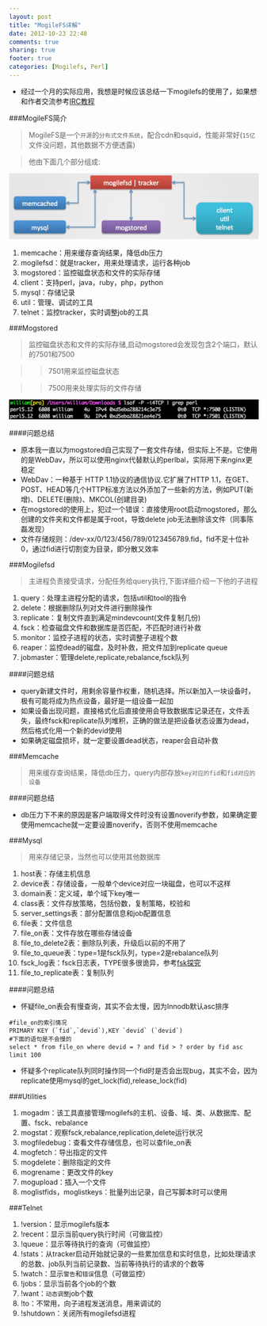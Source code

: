 ```yaml
---
layout: post
title: "MogileFS详解"
date: 2012-10-23 22:48
comments: true
sharing: true
footer: true
categories: [Mogilefs, Perl]
---
```


+ 经过一个月的实际应用，我想是时候应该总结一下mogilefs的使用了，如果想和作者交流参考[IRC教程](/blog/2012/10/13/irc-irssishi-yong-jiao-cheng/)

###MogileFS简介

> MogileFS是一个`开源`的`分布式文件系统`，配合cdn和squid，性能非常好(`15亿`文件没问题，其他数据不方便透露)

> 他由下面几个部分组成:

![mogilefs-summary](/images/post/mogilefs-summary.jpg "mogilefs-summary")

1. memcache：用来缓存查询结果，降低db压力
1. mogilefsd：就是tracker，用来处理请求，运行各种job
1. mogstored：监控磁盘状态和文件的实际存储
1. client：支持perl，java，ruby，php，python
1. mysql：存储记录
1. util：管理、调试的工具
1. telnet：监控tracker，实时调整job的工具

<!-- more -->


###Mogstored

> 监控磁盘状态和文件的实际存储,启动mogstored会发现包含2个端口，默认的7501和7500

>> 7501用来监控磁盘状态

>> 7500用来处理实际的文件存储

![mogilefs-mogstored](/images/post/mogilefs-mogstored.jpg "mogilefs-mogstored")

####问题总结
+ 原本我一直以为mogstored自己实现了一套文件存储，但实际上不是。它使用的是WebDav，所以可以使用nginx代替默认的perlbal，实际用下来nginx更稳定
+ WebDav：一种基于 HTTP 1.1协议的通信协议.它扩展了HTTP 1.1，在GET、POST、HEAD等几个HTTP标准方法以外添加了一些新的方法，例如PUT(新增)、DELETE(删除)、MKCOL(创建目录)
+ 在mogstored的使用上，犯过一个错误：直接使用root启动mogstored，那么创建的文件夹和文件都是属于root，导致delete job无法删除该文件（同事陈磊发现）
+ 文件存储规则：/dev-xx/0/123/456/789/0123456789.fid，fid不足十位补0，通过fid进行切割变为目录，即分散又效率





###Mogilefsd

> 主进程负责接受请求，分配任务给query执行,下面详细介绍一下他的子进程


1. query：处理主进程分配的请求，包括util和tool的指令 
1. delete：根据删除队列对文件进行删除操作
1. replicate：复制文件直到满足mindevcount(文件复制几份)
1. fsck：检查磁盘文件和数据库是否匹配，不匹配时进行补救
1. monitor：监控子进程的状态，实时调整子进程个数
1. reaper：监控dead的磁盘，及时补救，把文件加到replicate queue
1. jobmaster：管理delete,replicate,rebalance,fsck队列

####问题总结    
+ query新建文件时，用剩余容量作权重，随机选择。所以新加入一块设备时，极有可能将成为热点设备，最好是一组设备一起加
+ 如果设备出现问题，直接格式化后直接使用会导致数据库记录还在，文件丢失，最终fsck和replicate队列堆积，正确的做法是把设备状态设置为dead，然后格式化用一个新的devid使用
+ 如果确定磁盘损坏，就一定要设置dead状态，reaper会自动补救





###Memcache

> 用来缓存查询结果，降低db压力，query内部存放`key对应的fid`和`fid对应的设备`

####问题总结
+ db压力下不来的原因是客户端取得文件时没有设置noverify参数，如果确定要使用memcache就一定要设置noverify，否则不使用memcache





###Mysql

> 用来存储记录，当然也可以使用其他数据库

1. host表：存储主机信息
1. device表：存储设备，一般单个device对应一块磁盘，也可以不这样
1. domain表：定义域，单个域下key唯一
1. class表：文件存放策略，包括份数，复制策略，校验和
1. server_settings表：部分配置信息和job配置信息
1. file表：文件信息
1. file_on表：文件存放在哪些存储设备
1. file_to_delete2表：删除队列表，升级后以前的不用了
1. file_to_queue表：type=1是fsck队列，type=2是rebalance队列
1. fsck_log表：fsck日志表，TYPE很多很诡异，参考[fsk探究](/blog/2012/09/29/mogilefsde-fscktan-jiu/)
1. file_to_replicate表：复制队列

####问题总结

+ 怀疑file_on表会有慢查询，其实不会太慢，因为Innodb默认asc排序

```
#file_on的索引情况
PRIMARY KEY (`fid`,`devid`),KEY `devid` (`devid`)
#下面的语句是不会慢的
select * from file_on where devid = ? and fid > ? order by fid asc limit 100
```

+ 怀疑多个replicate队列同时操作同一个fid时是否会出现bug，其实不会，因为replicate使用mysql的get_lock(fid),release_lock(fid)




###Utilities

1. mogadm：该工具直接管理mogilefs的主机、设备、域、类、从数据库、配置、fsck、rebalance
1. mogstat：观察fsck,rebalance,replication,delete运行状况
1. mogfiledebug：查看文件存储信息，也可以查file_on表
1. mogfetch：导出指定的文件
1. mogdelete：删除指定的文件
1. mogrename：更改文件的key
1. mogupload：插入一个文件
1. moglistfids，moglistkeys：批量列出记录，自己写脚本时可以使用





###Telnet

1. !version：显示mogilefs版本
1. !recent：显示当前query执行时间（可做监控）
1. !queue：显示等待执行的查询（可做监控）
1. !stats：从tracker启动开始就记录的一些累加信息和实时信息，比如处理请求的总数、job队列当前记录数、当前等待执行的请求的个数等
1. !watch：显示`警告`和`错误`信息（可做监控）
1. !jobs：显示当前各个job的个数
1. !want：`动态调整`job个数
1. !to：不常用，向子进程发送消息，用来调试的
1. !shutdown：关闭所有mogilefsd进程

